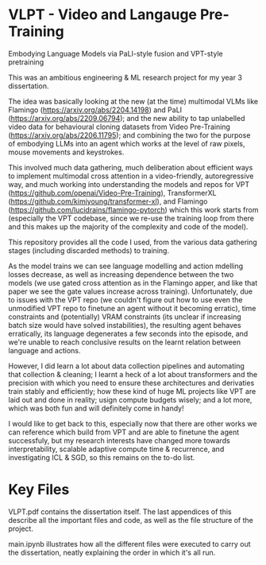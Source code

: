 # VLPT -  Video and Langauge Pre-Training
Embodying Language Models via PaLI-style fusion and VPT-style pretraining

This was an ambitious engineering & ML research project for my year 3 dissertation.

The idea was basically looking at the new (at the time) multimodal VLMs like Flamingo (https://arxiv.org/abs/2204.14198) and PaLI (https://arxiv.org/abs/2209.06794); and the new ability to tap unlabelled video data for behavioural cloning datasets from Video Pre-Training (https://arxiv.org/abs/2206.11795); and combining the two for the purpose of embodying LLMs into an agent which works at the level of raw pixels, mouse movements and keystrokes.

This involved much data gathering, much deliberation about efficient ways to implement multimodal cross attention in a video-friendly, autoregressive way, and much working into understanding the models and repos for VPT (https://github.com/openai/Video-Pre-Training), TransformerXL (https://github.com/kimiyoung/transformer-xl), and Flamingo (https://github.com/lucidrains/flamingo-pytorch) which this work starts from (especially the VPT codebase, since we re-use the training loop from there and this makes up the majority of the complexity and code of the model).

This repository provides all the code I used, from the various data gathering stages (including discarded methods) to training.

As the model trains we can see language modelling and action mdelling losses decrease, as well as increasing dependence between the two models (we use gated cross attention as in the Flamingo apper, and like that paper we see the gate values increase across training). Unfortunately, due to issues with the VPT repo (we couldn't figure out how to use even the unmodified VPT repo to finetune an agent without it becoming erratic), time constraints and (potentially) VRAM constraints (its unclear if increasing batch size would have solved instabilities), the resulting agent behaves erratically, its language degenerates a few seconds into the episode, and we're unable to reach conclusive results on the learnt relation between language and actions.

However, I did learn a lot about data collection pipelines and automating that collection & cleaning; I learnt a heck of a lot about transformers and the precision with which you need to ensure these architectures and derivaties train stably and efficiently; how these kind of huge ML projects like VPT are laid out and done in reality; usign compute budgets wisely; and a lot more, which was both fun and will definitely come in handy!

I would like to get back to this, especially now that there are other works we can reference which build from VPT and are able to finetune the agent successfuly, but my research interests have changed more towards interpretability, scalable adaptive compute time & recurrence, and investigating ICL & SGD, so this remains on the to-do list.

# Key Files

VLPT.pdf contains the dissertation itself. The last appendices of this describe all the important files and code, as well as the file structure of the project.

main.ipynb illustrates how all the different files were executed to carry out the dissertation, neatly explaining the order in which it's all run.
